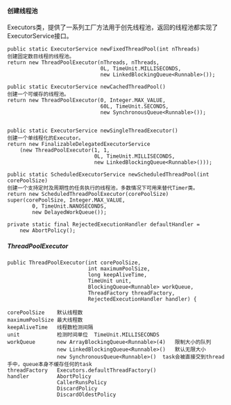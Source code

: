 
#### 创建线程池
Executors类，提供了一系列工厂方法用于创先线程池，返回的线程池都实现了ExecutorService接口。

    public static ExecutorService newFixedThreadPool(int nThreads)
    创建固定数目线程的线程池。
    return new ThreadPoolExecutor(nThreads, nThreads,
                                  0L, TimeUnit.MILLISECONDS,
                                  new LinkedBlockingQueue<Runnable>());

    public static ExecutorService newCachedThreadPool()
    创建一个可缓存的线程池。
    return new ThreadPoolExecutor(0, Integer.MAX_VALUE,
                                  60L, TimeUnit.SECONDS,
                                  new SynchronousQueue<Runnable>());


    public static ExecutorService newSingleThreadExecutor()
    创建一个单线程化的Executor。
    return new FinalizableDelegatedExecutorService
        (new ThreadPoolExecutor(1, 1,
                                0L, TimeUnit.MILLISECONDS,
                                new LinkedBlockingQueue<Runnable>()));

    public static ScheduledExecutorService newScheduledThreadPool(int corePoolSize)
    创建一个支持定时及周期性的任务执行的线程池，多数情况下可用来替代Timer类。
    return new ScheduledThreadPoolExecutor(corePoolSize)
    super(corePoolSize, Integer.MAX_VALUE, 
            0, TimeUnit.NANOSECONDS,
            new DelayedWorkQueue());
            
    private static final RejectedExecutionHandler defaultHandler =
        new AbortPolicy();


##### ThreadPoolExecutor

    public ThreadPoolExecutor(int corePoolSize,
                              int maximumPoolSize,
                              long keepAliveTime,
                              TimeUnit unit,
                              BlockingQueue<Runnable> workQueue,
                              ThreadFactory threadFactory,
                              RejectedExecutionHandler handler) {

    corePoolSize    默认线程数
    maximumPoolSize 最大线程数
    keepAliveTime   线程数检测间隔
    unit            检测时间单位  TimeUnit.MILLISECONDS
    workQueue       new ArrayBlockingQueue<Runnable>(4)   限制大小的队列
                    new LinkedBlockingQueue<Runnable>()   默认无限大小
                    new SynchronousQueue<Runnable>()  task会被直接交到thread手中，queue本身不缓存任何的task
    threadFactory   Executors.defaultThreadFactory()
    handler         AbortPolicy
                    CallerRunsPolicy
                    DiscardPolicy
                    DiscardOldestPolicy
                   